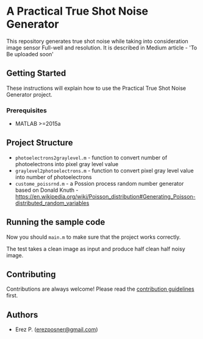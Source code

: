 
# A Practical True Shot Noise Generator
This repository generates true shot noise while taking into consideration image sensor Full-well and resolution. 
It is described in Medium article - 'To Be uploaded soon'

## Getting Started
These instructions will explain how to use the Practical True Shot Noise Generator project.

### Prerequisites
* MATLAB >=2015a


## Project Structure

* ```photoelectrons2graylevel.m``` - function to convert number of photoelectrons into pixel gray level value
* ```graylevel2photoelectrons.m``` - function to convert pixel gray level value into number of photoelectrons  
* ```custome_poissrnd.m``` - a Possion process random number generator based on  Donald Knuth - https://en.wikipedia.org/wiki/Poisson_distribution#Generating_Poisson-distributed_random_variables

    
## Running the sample code


Now you should ```main.m``` to make sure that the project works correctly.

The test takes a clean image as input and produce half clean half noisy image.

## Contributing

Contributions are always welcome! Please read the [contribution guidelines](contributing.md) first.
## Authors

* Erez P.  (erezposner@gmail.com)

